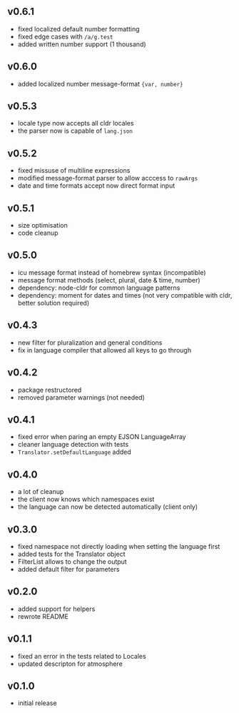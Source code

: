 ## v0.6.1
- fixed localized default number formatting
- fixed edge cases with `/a/g.test`
- added written number support (1 thousand)

## v0.6.0
- added localized number message-format `{var, number}`

## v0.5.3
- locale type now accepts all cldr locales
- the parser now is capable of `lang.json`

## v0.5.2
- fixed missuse of multiline expressions
- modified message-format parser to allow acccess to `rawArgs`
- date and time formats accept now direct format input

## v0.5.1
- size optimisation
- code cleanup

## v0.5.0
- icu message format instead of homebrew syntax (incompatible)
- message format methods (select, plural, date & time, number)
- dependency: node-cldr for common language patterns
- dependency: moment for dates and times (not very compatible with cldr, better solution required)

## v0.4.3
- new filter for pluralization and general conditions
- fix in language compiler that allowed all keys to go through

## v0.4.2
- package restructored
- removed parameter warnings (not needed)

## v0.4.1
- fixed error when paring an empty EJSON LanguageArray
- cleaner language detection with tests
- `Translator.setDefaultLanguage` added

## v0.4.0
- a lot of cleanup
- the client now knows which namespaces exist
- the language can now be detected automatically (client only)

## v0.3.0
- fixed namespace not directly loading when setting the language first
- added tests for the Translator object
- FilterList allows to change the output
- added default filter for parameters

## v0.2.0
- added support for helpers
- rewrote README

## v0.1.1
- fixed an error in the tests related to Locales
- updated descripton for atmosphere

## v0.1.0
- initial release
